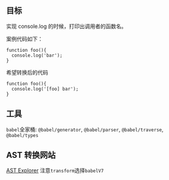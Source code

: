 ## 目标

实现 console.log 的时候，打印出调用者的函数名。

案例代码如下：

```
function foo(){
  console.log('bar');
}
```

希望转换后的代码

```
function foo(){
  console.log('[foo] bar');
}
```

## 工具

`babel`全家桶: `@babel/generator`, `@babel/parser`, `@babel/traverse`, `@babel/types`

## AST 转换网站

[AST Explorer](https://astexplorer.net/)
注意`transform`选择`babelV7`
